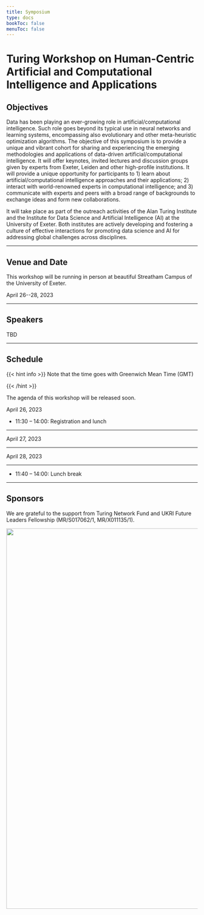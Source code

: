 ```yaml
---
title: Symposium
type: docs
bookToc: false
menuToc: false
---
```


# Turing Workshop on Human-Centric Artificial and Computational Intelligence and Applications

<link rel="stylesheet" href="/academicons/academicons-1.9.0/css/academicons.min.css"/>
<link rel="stylesheet" href="https://maxcdn.bootstrapcdn.com/font-awesome/4.4.0/css/font-awesome.min.css">
<head>
<script src='https://kit.fontawesome.com/a076d05399.js' crossorigin='anonymous'></script>
<link rel="stylesheet" href="https://fonts.googleapis.com/icon?family=Material+Icons">
<link rel="stylesheet" href="https://cdnjs.cloudflare.com/ajax/libs/font-awesome/4.7.0/css/font-awesome.min.css">
</head>

<script>
  function toggle_visibility(id) {
      var e = document.getElementById(id);
      if(e.style.display == 'block')
        e.style.display = 'none';
      else
        e.style.display = 'block';
  }
</script>

<style>
hr.dashed {
  border-top: 1px dashed #bbb;
}

.grid-container {
  display: grid;
  grid-template-columns: 40% 60%;
  grid-gap: 5px;
  background-color: transparent;
  padding: 5px;
}

.bibtexpre{
  background-color:#F8F8FA;
  border-radius:5px;
  border: 2px solid #D8D8DA;
  margin:10px; 
  white-space: pre-wrap; 
  word-wrap: break-word; 
  white-space: -moz-pre-wrap; 
  white-space: -pre-wrap;
  white-space: -o-pre-wrap;
}
</style>

## <i class='fa fa-quote-left' style='font-size:20px'></i> Objectives

Data has been playing an ever-growing role in artificial/computational intelligence. Such role goes beyond its typical use in neural networks and learning systems, encompassing also evolutionary and other meta-heuristic optimization algorithms. The objective of this symposium is to provide a unique and vibrant cohort for sharing and experiencing the emerging methodologies and applications of data-driven artificial/computational intelligence. It will offer keynotes, invited lectures and discussion groups given by experts from Exeter, Leiden and other high-profile institutions. It will provide a unique opportunity for participants to 1) learn about artificial/computational intelligence approaches and their applications; 2) interact with world-renowned experts in computational intelligence; and 3) communicate with experts and peers with a broad range of backgrounds to exchange ideas and form new collaborations.

It will take place as part of the outreach activities of the Alan Turing Institute and the Institute for Data Science and Artificial Intelligence (AI) at the University of Exeter. Both institutes are actively developing and fostering a culture of effective interactions for promoting data science and AI for addressing global challenges across disciplines.

---

## <i class='fa fa-calendar' style='font-size:20px'></i> Venue and Date

This workshop will be running in person at beautiful Streatham Campus of the University of Exeter.<br>

<i class='fa fa-calendar-check-o' style='font-size:16px'></i> April 26--28, 2023<br>

---

## <i class='fa fa-user-circle-o' style='font-size:20px'></i> Speakers

TBD

---

## <i class='fa fa-list-ul' style='font-size:20px'></i> Schedule

{{< hint info >}}
Note that the time goes with Greenwich Mean Time (GMT)

{{< /hint >}}

The agenda of this workshop will be released soon.

<i class='fa fa-calendar-check-o' style='font-size:16px'></i> April 26, 2023<br>

- 11:30 – 14:00: Registration and lunch

---

<i class='fa fa-calendar-check-o' style='font-size:16px'></i> April 27, 2023<br>

---

<i class='fa fa-calendar-check-o' style='font-size:16px'></i> April 28, 2023<br>

---
- 11:40 – 14:00: Lunch break
---

## <i class='fa fa-credit-card' style='font-size:20px'></i> Sponsors

We are grateful to the support from Turing Network Fund and UKRI Future Leaders Fellowship (MR/S017062/1, MR/X011135/1).

 <img src="/media/turing_workshop_logo.jpeg" width="1000"><br>
